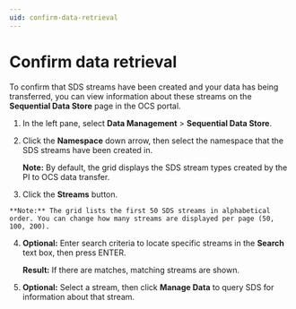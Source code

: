 ```yaml
---
uid: confirm-data-retrieval
---
```


# Confirm data retrieval

To confirm that SDS streams have been created and your data has being transferred, you can view information about these streams on the **Sequential Data Store** page in the OCS portal.

1. In the left pane, select **Data Management** > **Sequential Data Store**.

2. Click the **Namespace** down arrow, then select the namespace that the SDS streams have been created in.

   **Note:** By default, the grid displays the SDS stream types created by the PI to OCS data transfer.

3.    Click the **Streams** button.

    **Note:** The grid lists the first 50 SDS streams in alphabetical order. You can change how many streams are displayed per page (50, 100, 200).

4.    **Optional:** Enter search criteria to locate specific streams in the **Search** text box, then press ENTER.

      **Result:** If there are matches, matching streams are shown.

5.    **Optional:** Select a stream, then click **Manage Data** to query SDS for information about that stream.
